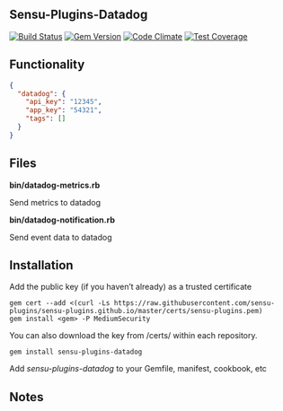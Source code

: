 ## Sensu-Plugins-Datadog

[![Build Status](https://travis-ci.org/sensu-plugins/sensu-plugins-datadog.svg?branch=master)](https://travis-ci.org/sensu-plugins/sensu-plugins-datadog)
[![Gem Version](https://badge.fury.io/rb/sensu-plugins-datadog.svg)](http://badge.fury.io/rb/sensu-plugins-datadog)
[![Code Climate](https://codeclimate.com/github/sensu-plugins/sensu-plugins-datadog/badges/gpa.svg)](https://codeclimate.com/github/sensu-plugins/sensu-plugins-datadog)
[![Test Coverage](https://codeclimate.com/github/sensu-plugins/sensu-plugins-datadog/badges/coverage.svg)](https://codeclimate.com/github/sensu-plugins/sensu-plugins-datadog)

## Functionality
```json
{
  "datadog": {
    "api_key": "12345",
    "app_key": "54321",
    "tags": []
  }
}
```
## Files

**bin/datadog-metrics.rb**

Send metrics to datadog
 
**bin/datadog-notification.rb**

Send event data to datadog

## Installation

Add the public key (if you haven’t already) as a trusted certificate

```
gem cert --add <(curl -Ls https://raw.githubusercontent.com/sensu-plugins/sensu-plugins.github.io/master/certs/sensu-plugins.pem)
gem install <gem> -P MediumSecurity
```

You can also download the key from /certs/ within each repository.

`gem install sensu-plugins-datadog`

Add *sensu-plugins-datadog* to your Gemfile, manifest, cookbook, etc

## Notes
